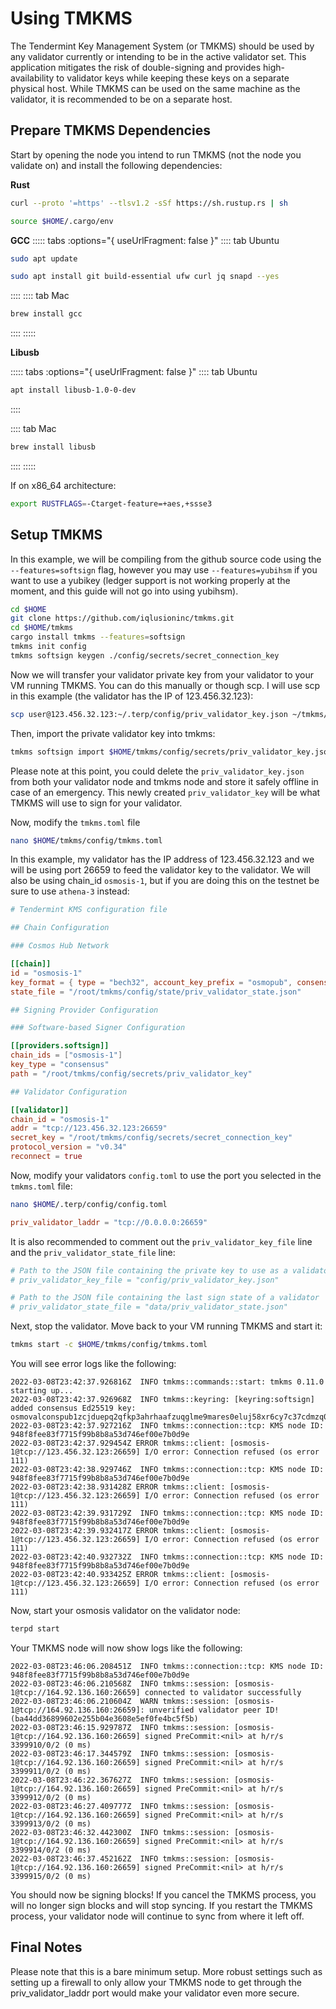 # Using TMKMS

The Tendermint Key Management System (or TMKMS) should be used by any validator currently or intending to be in the active validator set. This application mitigates the risk of double-signing and provides high-availability to validator keys while keeping these keys on a separate physical host. While TMKMS can be used on the same machine as the validator, it is recommended to be on a separate host.

## Prepare TMKMS Dependencies

Start by opening the node you intend to run TMKMS (not the node you validate on) and install the following dependencies:


**Rust**

```sh
curl --proto '=https' --tlsv1.2 -sSf https://sh.rustup.rs | sh
```
```sh
source $HOME/.cargo/env
```


**GCC**
::::: tabs :options="{ useUrlFragment: false }"
:::: tab Ubuntu

```sh
sudo apt update
```
```sh
sudo apt install git build-essential ufw curl jq snapd --yes
```

::::
:::: tab Mac

```sh
brew install gcc
```
::::
:::::


**Libusb**


::::: tabs :options="{ useUrlFragment: false }"
:::: tab Ubuntu
```sh
apt install libusb-1.0-0-dev
```
::::

:::: tab Mac
```sh
brew install libusb
```
::::
:::::


If on x86_64 architecture:

```sh
export RUSTFLAGS=-Ctarget-feature=+aes,+ssse3
```


## Setup TMKMS

In this example, we will be compiling from the github source code using the `--features=softsign` flag, however you may use `--features=yubihsm` if you want to use a yubikey (ledger support is not working properly at the moment, and this guide will not go into using yubihsm).

```sh
cd $HOME
git clone https://github.com/iqlusioninc/tmkms.git
cd $HOME/tmkms
cargo install tmkms --features=softsign
tmkms init config
tmkms softsign keygen ./config/secrets/secret_connection_key
```

Now we will transfer your validator private key from your validator to your VM running TMKMS. You can do this manually or though scp. I will use scp in this example (the validator has the IP of 123.456.32.123):

```sh
scp user@123.456.32.123:~/.terp/config/priv_validator_key.json ~/tmkms/config/secrets
```

Then, import the private validator key into tmkms:

```sh
tmkms softsign import $HOME/tmkms/config/secrets/priv_validator_key.json $HOME/tmkms/config/secrets/priv_validator_key
```

Please note at this point, you could delete the `priv_validator_key.json` from both your validator node and tmkms node and store it safely offline in case of an emergency. This newly created `priv_validator_key` will be what TMKMS will use to sign for your validator.

Now, modify the `tmkms.toml` file

```sh
nano $HOME/tmkms/config/tmkms.toml
```
In this example, my validator has the IP address of 123.456.32.123 and we will be using port 26659 to feed the validator key to the validator. We will also be using chain_id `osmosis-1`, but if you are doing this on the testnet be sure to use `athena-3` instead:

```toml
# Tendermint KMS configuration file

## Chain Configuration

### Cosmos Hub Network

[[chain]]
id = "osmosis-1"
key_format = { type = "bech32", account_key_prefix = "osmopub", consensus_key_prefix = "osmovalconspub" }
state_file = "/root/tmkms/config/state/priv_validator_state.json"

## Signing Provider Configuration

### Software-based Signer Configuration

[[providers.softsign]]
chain_ids = ["osmosis-1"]
key_type = "consensus"
path = "/root/tmkms/config/secrets/priv_validator_key"

## Validator Configuration

[[validator]]
chain_id = "osmosis-1"
addr = "tcp://123.456.32.123:26659"
secret_key = "/root/tmkms/config/secrets/secret_connection_key"
protocol_version = "v0.34"
reconnect = true
```

Now, modify your validators `config.toml` to use the port you selected in the `tmkms.toml` file:

```sh
nano $HOME/.terp/config/config.toml
```

```toml
priv_validator_laddr = "tcp://0.0.0.0:26659"

```

It is also recommended to comment out the `priv_validator_key_file` line and the `priv_validator_state_file` line:

```toml
# Path to the JSON file containing the private key to use as a validator in the consensus protocol
# priv_validator_key_file = "config/priv_validator_key.json"

# Path to the JSON file containing the last sign state of a validator
# priv_validator_state_file = "data/priv_validator_state.json"
```

Next, stop the validator. Move back to your VM running TMKMS and start it:

```sh
tmkms start -c $HOME/tmkms/config/tmkms.toml
```

You will see error logs like the following:

```
2022-03-08T23:42:37.926816Z  INFO tmkms::commands::start: tmkms 0.11.0 starting up...
2022-03-08T23:42:37.926968Z  INFO tmkms::keyring: [keyring:softsign] added consensus Ed25519 key: osmovalconspub1zcjduepq2qfkp3ahrhaafzuqglme9mares0eluj58xr6cy7c37cdmzq0eecqk0yehr
2022-03-08T23:42:37.927216Z  INFO tmkms::connection::tcp: KMS node ID: 948f8fee83f7715f99b8b8a53d746ef00e7b0d9e
2022-03-08T23:42:37.929454Z ERROR tmkms::client: [osmosis-1@tcp://123.456.32.123:26659] I/O error: Connection refused (os error 111)
2022-03-08T23:42:38.929746Z  INFO tmkms::connection::tcp: KMS node ID: 948f8fee83f7715f99b8b8a53d746ef00e7b0d9e
2022-03-08T23:42:38.931428Z ERROR tmkms::client: [osmosis-1@tcp://123.456.32.123:26659] I/O error: Connection refused (os error 111)
2022-03-08T23:42:39.931729Z  INFO tmkms::connection::tcp: KMS node ID: 948f8fee83f7715f99b8b8a53d746ef00e7b0d9e
2022-03-08T23:42:39.932417Z ERROR tmkms::client: [osmosis-1@tcp://123.456.32.123:26659] I/O error: Connection refused (os error 111)
2022-03-08T23:42:40.932732Z  INFO tmkms::connection::tcp: KMS node ID: 948f8fee83f7715f99b8b8a53d746ef00e7b0d9e
2022-03-08T23:42:40.933425Z ERROR tmkms::client: [osmosis-1@tcp://123.456.32.123:26659] I/O error: Connection refused (os error 111)
```

Now, start your osmosis validator on the validator node:

```sh
terpd start
```

Your TMKMS node will now show logs like the following:

```
2022-03-08T23:46:06.208451Z  INFO tmkms::connection::tcp: KMS node ID: 948f8fee83f7715f99b8b8a53d746ef00e7b0d9e
2022-03-08T23:46:06.210568Z  INFO tmkms::session: [osmosis-1@tcp://164.92.136.160:26659] connected to validator successfully
2022-03-08T23:46:06.210604Z  WARN tmkms::session: [osmosis-1@tcp://164.92.136.160:26659]: unverified validator peer ID! (ba44dd36899602e255b04e3608e5ef0fe4bc5f5b)
2022-03-08T23:46:15.929787Z  INFO tmkms::session: [osmosis-1@tcp://164.92.136.160:26659] signed PreCommit:<nil> at h/r/s 3399910/0/2 (0 ms)
2022-03-08T23:46:17.344579Z  INFO tmkms::session: [osmosis-1@tcp://164.92.136.160:26659] signed PreCommit:<nil> at h/r/s 3399911/0/2 (0 ms)
2022-03-08T23:46:22.367627Z  INFO tmkms::session: [osmosis-1@tcp://164.92.136.160:26659] signed PreCommit:<nil> at h/r/s 3399912/0/2 (0 ms)
2022-03-08T23:46:27.409777Z  INFO tmkms::session: [osmosis-1@tcp://164.92.136.160:26659] signed PreCommit:<nil> at h/r/s 3399913/0/2 (0 ms)
2022-03-08T23:46:32.442300Z  INFO tmkms::session: [osmosis-1@tcp://164.92.136.160:26659] signed PreCommit:<nil> at h/r/s 3399914/0/2 (0 ms)
2022-03-08T23:46:37.452162Z  INFO tmkms::session: [osmosis-1@tcp://164.92.136.160:26659] signed PreCommit:<nil> at h/r/s 3399915/0/2 (0 ms)
```

You should now be signing blocks! If you cancel the TMKMS process, you will no longer sign blocks and will stop syncing. If you restart the TMKMS process, your validator node will continue to sync from where it left off.

## Final Notes

Please note that this is a bare minimum setup. More robust settings such as setting up a firewall to only allow your TMKMS node to get through the priv_validator_laddr port would make your validator even more secure.
